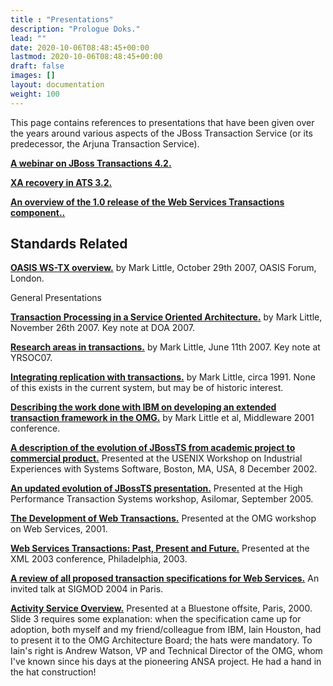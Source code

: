 ```yaml
---
title : "Presentations"
description: "Prologue Doks."
lead: ""
date: 2020-10-06T08:48:45+00:00
lastmod: 2020-10-06T08:48:45+00:00
draft: false
images: []
layout: documentation
weight: 100
---
```

This page contains references to presentations that have been given over
the years around various aspects of the JBoss Transaction Service (or
its predecessor, the Arjuna Transaction Service).

**[A webinar on JBoss Transactions
4.2.](https://downloads.jboss.org/jbosstm/dms/jbosstm/resources/presentations/JBossTSwebinar.pdf)**

**[XA recovery in ATS
3.2.](https://downloads.jboss.org/jbosstm/dms/jbosstm/resources/presentations/XARecoveryIn3_2.pdf)**

**[An overview of the 1.0 release of the Web Services Transactions
component..](https://downloads.jboss.org/jbosstm/dms/jbosstm/resources/presentations/XTSOverview.pdf)**

Standards Related
-----------------

**[OASIS WS-TX
overview.](https://downloads.jboss.org/jbosstm/dms/jbosstm/resources/presentations/OASISForum2007.pdf)**
by Mark Little, October 29th 2007, OASIS Forum, London.

General Presentations

**[Transaction Processing in a Service Oriented
Architecture.](https://downloads.jboss.org/jbosstm/dms/jbosstm/resources/presentations/DOA2007KeyNote.pdf)**
by Mark Little, November 26th 2007. Key note at DOA 2007.

**[Research areas in
transactions.](https://downloads.jboss.org/jbosstm/dms/jbosstm/resources/presentations/YRSOC07.pdf)**
by Mark Little, June 11th 2007. Key note at YRSOC07.

**[Integrating replication with
transactions.](https://downloads.jboss.org/jbosstm/dms/jbosstm/resources/presentations/ArjunaReplication.pdf)**
by Mark Little, circa 1991. None of this exists in the current system,
but may be of historic interest.

**[Describing the work done with IBM on developing an extended
transaction framework in the
OMG.](https://downloads.jboss.org/jbosstm/dms/jbosstm/resources/presentations/Middleware2001.pdf)**
by Mark Little et al, Middleware 2001 conference.

**[A description of the evolution of JBossTS from academic project to
commercial
product.](https://downloads.jboss.org/jbosstm/dms/jbosstm/resources/presentations/WIESS.pdf)**
Presented at the USENIX Workshop on Industrial Experiences with Systems
Software, Boston, MA, USA, 8 December 2002.

**[An updated evolution of JBossTS
presentation.](https://downloads.jboss.org/jbosstm/dms/jbosstm/resources/presentations/EvolutionofArjuna.pdf)**
Presented at the High Performance Transaction Systems workshop,
Asilomar, September 2005.

**[The Development of Web
Transactions.](https://downloads.jboss.org/jbosstm/dms/jbosstm/resources/presentations/OMG-Web-Services-Workshop.pdf)**
Presented at the OMG workshop on Web Services, 2001.

**[Web Services Transactions: Past, Present and
Future.](https://downloads.jboss.org/jbosstm/dms/jbosstm/resources/presentations/XML2003.pdf)**
Presented at the XML 2003 conference, Philadelphia, 2003.

**[A review of all proposed transaction specifications for Web
Services.](https://downloads.jboss.org/jbosstm/dms/jbosstm/resources/presentations/SIGMOD2004.pdf)**
An invited talk at SIGMOD 2004 in Paris.

**[Activity Service
Overview.](https://downloads.jboss.org/jbosstm/dms/jbosstm/resources/presentations/ActivityService.pdf)**
Presented at a Bluestone offsite, Paris, 2000. Slide 3 requires some
explanation: when the specification came up for adoption, both myself
and my friend/colleague from IBM, Iain Houston, had to present it to the
OMG Architecture Board; the hats were mandatory. To Iain\'s right is
Andrew Watson, VP and Technical Director of the OMG, whom I\'ve known
since his days at the pioneering ANSA project. He had a hand in the hat
construction!
